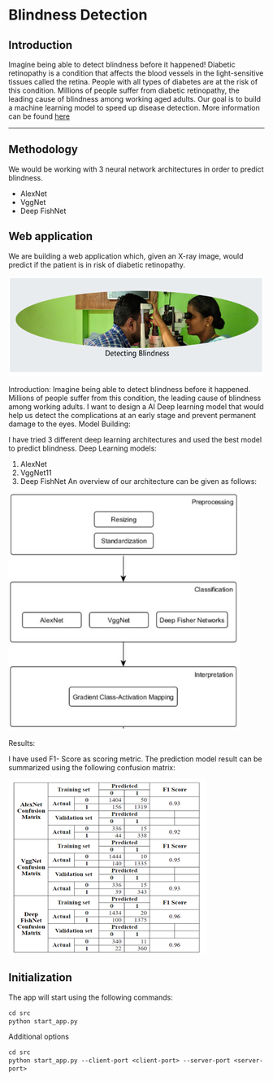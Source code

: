 # Blindness Detection

## Introduction
Imagine being able to detect blindness before it happened! Diabetic retinopathy is a condition that affects the blood vessels in the light-sensitive tissues called the retina. People with all types of diabetes are at the risk of this condition. Millions of people suffer from diabetic retinopathy, the leading cause of blindness among working aged adults. Our goal is to build a machine learning model to speed up disease detection.  More information can be found <a href="https://www.kaggle.com/c/aptos2019-blindness-detection" target="_blank">here</a>

---



## Methodology

We would be working with 3 neural network architectures in order to predict blindness.

- AlexNet
- VggNet
- Deep FishNet



## Web application

We are building a web application which, given an X-ray image, would predict if the patient is in risk of diabetic retinopathy.

<img src="https://github.com/aswani15/Diabetic-Retinopathy-Detection/blob/master/data/DB1.png?raw=true" />

Introduction:
Imagine being able to detect blindness before it happened. Millions of people suffer from this condition, the leading cause of blindness among working adults. I want to design a AI Deep learning model that would help us detect the complications at an early stage and prevent permanent damage to the eyes.
Model Building:

I have tried 3 different deep learning architectures and used the best model to predict blindness.
Deep Learning models:

1.	AlexNet
2.	VggNet11
3.	Deep FishNet
An overview of our architecture can be given as follows:

<img src="https://github.com/aswani15/Diabetic-Retinopathy-Detection/blob/master/data/DB2.png?raw=true" />

Results:

I have used F1- Score as scoring metric. The prediction model result can be summarized using the following confusion matrix:

<img src="https://github.com/aswani15/Diabetic-Retinopathy-Detection/blob/master/data/DB3.png?raw=true" />


## Initialization

The app will start using the following commands:

```
cd src
python start_app.py
```

Additional options

```
cd src
python start_app.py --client-port <client-port> --server-port <server-port>
```
